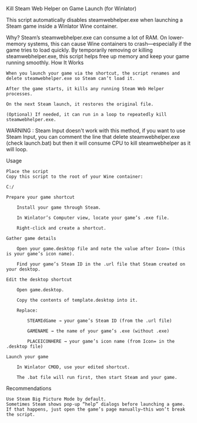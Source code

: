 Kill Steam Web Helper on Game Launch (for Winlator)

This script automatically disables steamwebhelper.exe when launching a Steam game inside a Winlator Wine container.

Why?
Steam’s steamwebhelper.exe can consume a lot of RAM. On lower-memory systems, this can cause Wine containers to crash—especially if the game tries to load quickly. By temporarily removing or killing steamwebhelper.exe, this script helps free up memory and keep your game running smoothly.
How It Works

    When you launch your game via the shortcut, the script renames and delete steamwebhelper.exe so Steam can’t load it.

    After the game starts, it kills any running Steam Web Helper processes.

    On the next Steam launch, it restores the original file.

    (Optional) If needed, it can run in a loop to repeatedly kill steamwebhelper.exe.

WARNING : Steam Input doesn't work with this method, if you want to use Steam Input, you can comment the line that delete steamwebhelper.exe (check launch.bat) but then it will consume CPU to kill steamwebhelper as it will loop.  

Usage

    Place the script
    Copy this script to the root of your Wine container:

    C:/

    Prepare your game shortcut

        Install your game through Steam.

        In Winlator’s Computer view, locate your game’s .exe file.

        Right-click and create a shortcut.

    Gather game details

        Open your game.desktop file and note the value after Icon= (this is your game’s icon name).

        Find your game’s Steam ID in the .url file that Steam created on your desktop.

    Edit the desktop shortcut

        Open game.desktop.

        Copy the contents of template.desktop into it.

        Replace:

            STEAMIdGame → your game’s Steam ID (from the .url file)

            GAMENAME → the name of your game’s .exe (without .exe)

            PLACEICONHERE → your game’s icon name (from Icon= in the .desktop file)

    Launch your game

        In Winlator CMOD, use your edited shortcut.

        The .bat file will run first, then start Steam and your game.

Recommendations

    Use Steam Big Picture Mode by default.
    Sometimes Steam shows pop-up “help” dialogs before launching a game. If that happens, just open the game’s page manually—this won’t break the script.


